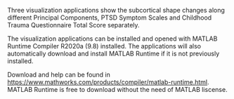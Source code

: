 Three visualization applications show the subcortical shape changes along different Principal Components, PTSD Symptom Scales and Childhood Trauma Questionnaire Total Score separately.

The visualization applications can be installed and opened with MATLAB Runtime Compiler R2020a (9.8) installed. The applications will also automatically download and install MATLAB Runtime if it is not previously installed.

Download and help can be found in https://www.mathworks.com/products/compiler/matlab-runtime.html. MATLAB Runtime is free to download without the need of MATLAB liscense.

